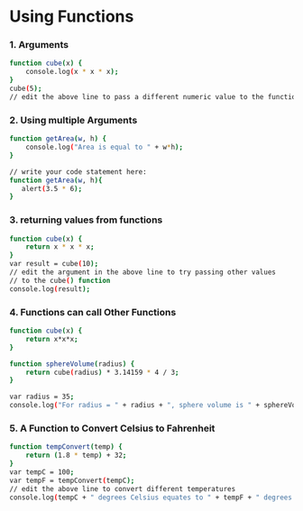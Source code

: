 # Using Functions

### 1. Arguments
```sh
function cube(x) {
    console.log(x * x * x);
}
cube(5);
// edit the above line to pass a different numeric value to the function.
```

### 2. Using multiple Arguments

```sh
function getArea(w, h) {
    console.log("Area is equal to " + w*h);
}

// write your code statement here:
function getArea(w, h){
   alert(3.5 * 6);
}

```

### 3. returning values from functions

```sh
function cube(x) {
    return x * x * x;
}
var result = cube(10);
// edit the argument in the above line to try passing other values 
// to the cube() function
console.log(result);
```


### 4. Functions can call Other Functions

```sh
function cube(x) {
    return x*x*x;
}

function sphereVolume(radius) {
    return cube(radius) * 3.14159 * 4 / 3;
}

var radius = 35;
console.log("For radius = " + radius + ", sphere volume is " + sphereVolume(radius));
```

### 5. A Function to Convert Celsius to Fahrenheit

```sh
function tempConvert(temp) {
    return (1.8 * temp) + 32;
}
var tempC = 100;
var tempF = tempConvert(tempC);
// edit the above line to convert different temperatures
console.log(tempC + " degrees Celsius equates to " + tempF + " degrees Fahrenheit.");
```
